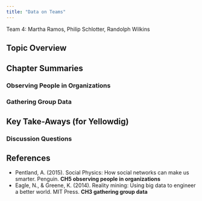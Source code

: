 ```yaml
---
title: "Data on Teams"
---
```


Team 4: Martha Ramos, Philip Schlotter, Randolph Wilkins


## Topic Overview



## Chapter Summaries

### Observing People in Organizations

### Gathering Group Data




## Key Take-Aways (for Yellowdig)

### Discussion Questions




## References

* Pentland, A. (2015). Social Physics: How social networks can make us smarter. Penguin. **CH5 observing people in organizations**
*	Eagle, N., & Greene, K. (2014). Reality mining: Using big data to engineer a better world. MIT Press. **CH3 gathering group data**

  


